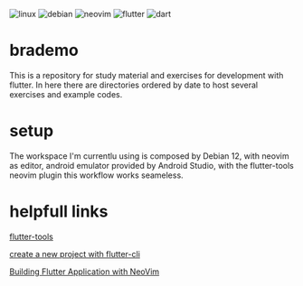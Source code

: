 
![linux](https://img.shields.io/badge/Linux-FCC624?style=for-the-badge&logo=linux&logoColor=black) ![debian](https://img.shields.io/badge/Debian-A81D33?style=for-the-badge&logo=debian&logoColor=white) ![neovim](https://img.shields.io/badge/NeoVim-%2357A143.svg?&style=for-the-badge&logo=neovim&logoColor=white) ![flutter](https://img.shields.io/badge/Flutter-02569B?style=for-the-badge&logo=flutter&logoColor=white) ![dart](https://img.shields.io/badge/Dart-0175C2?style=for-the-badge&logo=dart&logoColor=white)

# brademo

This is a repository for study material and exercises for development with flutter. In here there are directories ordered by date to host several exercises and example codes.

# setup

The workspace I'm currentlu using is composed by Debian 12, with neovim as editor, android emulator provided by Android Studio, with the flutter-tools neovim plugin this workflow works seameless.

# helpfull links

[flutter-tools](https://github.com/nvim-flutter/flutter-tools.nvim)

[create a new project with flutter-cli](https://stackoverflow.com/questions/49047411/flutter-how-to-create-a-new-project)

[Building Flutter Application with NeoVim](https://www.etiennetheodore.com/building-flutter-application-with-neovim/)
